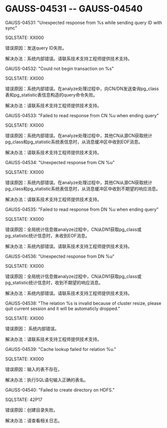 # GAUSS-04531 -- GAUSS-04540<a name="ZH-CN_TOPIC_0302073353"></a>

GAUSS-04531: "Unexpected response from %s while sending query ID with sync"

SQLSTATE: XX000

错误原因：发送query ID失败。

解决办法：系统内部错误。请联系技术支持工程师提供技术支持。

GAUSS-04532: "Could not begin transaction on %s"

SQLSTATE: XX000

错误原因：系统内部错误。在analyze处理过程中，向CN/DN发送查询pg\_class表和pg\_statistic表信息构造的query命令失败。

解决办法：请联系技术支持工程师提供技术支持。

GAUSS-04533: "Failed to read response from CN %u when ending query"

SQLSTATE: XX000

错误原因：系统内部错误。在analyze处理过程中，其他CN从源CN获取统计pg\_class和pg\_statistic系统表信息时，从消息缓冲区中收到EOF消息。

解决办法：请联系技术支持工程师提供技术支持。

GAUSS-04534: "Unexpected response from CN %u"

SQLSTATE: XX000

错误原因：系统内部错误。在analyze处理过程中，其他CN从源CN获取统计pg\_class和pg\_statistic系统表信息时，从消息缓冲区中收到不期望的响应消息。

解决办法：请联系技术支持工程师提供技术支持。

GAUSS-04535: "Failed to read response from DN %u when ending query"

SQLSTATE: XX000

错误原因：全局统计信息做analyze过程中，CN从DN1获取pg\_class或pg\_statistic统计信息时，未收到EOF消息。

解决办法：系统内部错误。请联系技术支持工程师提供技术支持。

GAUSS-04536: "Unexpected response from DN %u"

SQLSTATE: XX000

错误原因：全局统计信息做analyze过程中，CN从DN1获取pg\_class或pg\_statistic统计信息时，收到不期望的响应消息。

解决办法：系统内部错误。请联系技术支持工程师提供技术支持。

GAUSS-04538: "The relation %s is invalid because of cluster resize, please quit current session and it will be automaticly dropped."

SQLSTATE: XX000

错误原因： 系统内部错误。

解决办法：请联系技术支持工程师提供技术支持。

GAUSS-04539: "Cache lookup failed for relation %u."

SQLSTATE: XX000

错误原因：输入的表不存在。

解决办法：执行SQL语句输入正确的表名。

GAUSS-04540: "Failed to create directory on HDFS."

SQLSTATE: 42P17

错误原因：创建目录失败。

解决办法：请查看相关日志。

